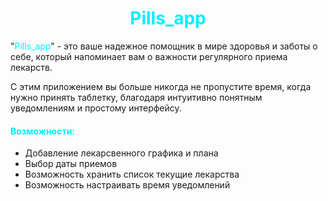 # <center>**<span style='color: #00EFFF;'>Pills_app</span>**</center>

"<span style='color: #00EFFF;'>Pills_app</span>" - это ваше надежное помощник в мире здоровья и заботы о себе, который напоминает вам о важности регулярного приема лекарств. 

С этим приложением вы больше никогда не пропустите время, когда нужно принять таблетку, благодаря интуитивно понятным уведомлениям и простому интерфейсу.
#### <span style='color: #00EFFF;'>Возможности:</span>

* Добавление лекарсвенного графика и плана
* Выбор даты приемов
* Возможность хранить список текущие лекарства
* Возможность настраивать время уведомлений
